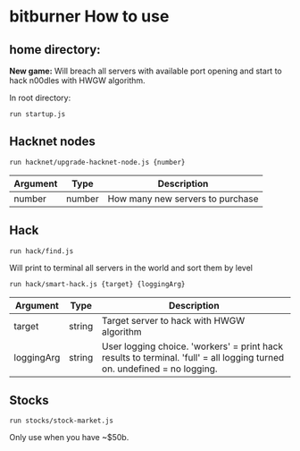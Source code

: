 # bitburner How to use

## home directory:
__New game:__ Will breach all servers with available port opening and start to hack n00dles with HWGW algorithm.

In root directory:
```
run startup.js
```



## Hacknet nodes
```
run hacknet/upgrade-hacknet-node.js {number}
```
|  Argument | Type | Description |
|  --- | --- | --- |
|  number | number | How many new servers to purchase |

## Hack
```
run hack/find.js
```
Will print to terminal all servers in the world and sort them by level




```
run hack/smart-hack.js {target} {loggingArg}
```
|  Argument | Type | Description |
|  --- | --- | --- |
|  target | string | Target server to hack with HWGW algorithm |
|  loggingArg | string | User logging choice. 'workers' = print hack results to terminal. 'full' = all logging turned on. undefined = no logging. |


## Stocks
```
run stocks/stock-market.js
```
Only use when you have ~$50b.
